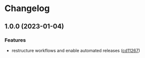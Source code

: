 # Changelog

## 1.0.0 (2023-01-04)


### Features

* restructure workflows and enable automated releases ([cd11267](https://github.com/rolehippie/cronic/commit/cd1126702fc37fa99bda7e4eb1d264f356988683))
